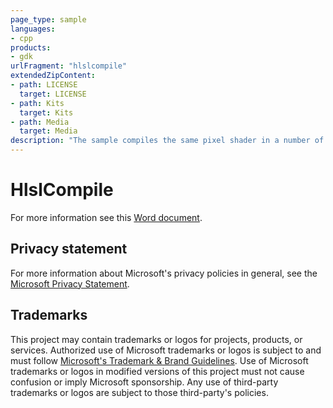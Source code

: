 ```yaml
---
page_type: sample
languages:
- cpp
products:
- gdk
urlFragment: "hlslcompile"
extendedZipContent:
- path: LICENSE
  target: LICENSE
- path: Kits
  target: Kits
- path: Media
  target: Media
description: "The sample compiles the same pixel shader in a number of different ways, to illustrate different options for PC-side asset build."
---
```


# HlslCompile

For more information see this [Word document](https://github.com/microsoft/Xbox-GDK-Samples/blob/main/Samples/Graphics/HlslCompile/ReadMe.docx).

## Privacy statement

For more information about Microsoft's privacy policies in general, see the [Microsoft Privacy Statement](https://privacy.microsoft.com/privacystatement/).

## Trademarks

This project may contain trademarks or logos for projects, products, or services. Authorized use of Microsoft trademarks or logos is subject to and must follow [Microsoft's Trademark & Brand Guidelines](https://www.microsoft.com/en-us/legal/intellectualproperty/trademarks/usage/general). Use of Microsoft trademarks or logos in modified versions of this project must not cause confusion or imply Microsoft sponsorship. Any use of third-party trademarks or logos are subject to those third-party's policies.
